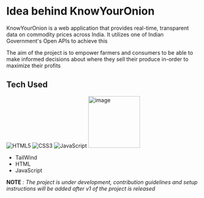 # Idea behind KnowYourOnion

KnowYourOnion is a web application that provides real-time, transparent data on commodity prices across India. It utilizes one of Indian Government's Open APIs to achieve this

The aim of the project is to empower farmers and consumers to be able to make informed decisions about where they sell their produce in-order to maximize their profits

## Tech Used

![HTML5](https://img.shields.io/badge/html5-%23E34F26.svg?style=for-the-badge&logo=html5&logoColor=white)
![CSS3](https://img.shields.io/badge/css3-%231572B6.svg?style=for-the-badge&logo=css3&logoColor=white)
![JavaScript](https://img.shields.io/badge/javascript-%23323330.svg?style=for-the-badge&logo=javascript&logoColor=%23F7DF1E)
<img src="https://img.shields.io/badge/TailwindCSS-38B2AC?style=flat-square&logo=tailwindcss&logoColor=white" alt="image" style="width:8.5rem">

- TailWind
- HTML
- JavaScript

**NOTE** _: The project is under development, contribution guidelines and setup instructions will be added after v1 of the project is released_
